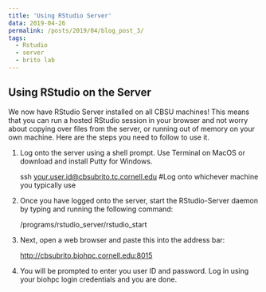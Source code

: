 ```yaml
---
title: 'Using RStudio Server'
data: 2019-04-26
permalink: /posts/2019/04/blog_post_3/
tags:
  - Rstudio
  - server
  - brito lab
---
```


Using RStudio on the Server 
---------------------------
We now have RStudio Server installed on all CBSU machines! This means that you can run a hosted RStudio session in your browser and not worry about copying over files from the server, or running out of memory on your own machine. Here are the steps you need to follow to use it.

1. Log onto the server using a shell prompt. Use Terminal on MacOS or download and install Putty for Windows.
      
      ssh your.user.id@cbsubrito.tc.cornell.edu   #Log onto whichever machine you typically use

2. Once you have logged onto the server, start the RStudio-Server daemon by typing and running the following command: 

      /programs/rstudio_server/rstudio_start
      
3. Next, open a web browser and paste this into the address bar:

      http://cbsubrito.biohpc.cornell.edu:8015
      
4. You will be prompted to enter you user ID and password. Log in using your biohpc login credentials and you are done.
